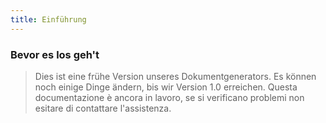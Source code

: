 ```yaml
---
title: Einführung
---
```


### Bevor es los geh't

> Dies ist eine frühe Version unseres Dokumentgenerators. Es können noch einige Dinge ändern, bis wir Version 1.0 erreichen.
> Questa documentazione è ancora in lavoro, se si verificano problemi non esitare di contattare l'assistenza.
